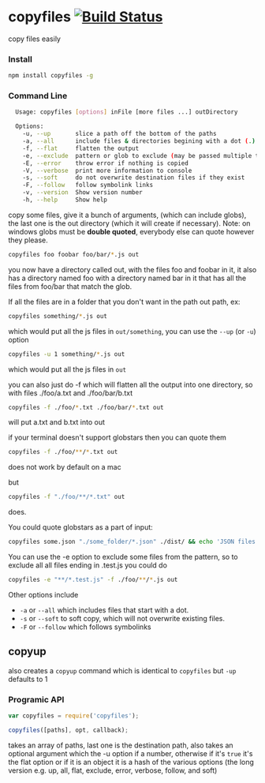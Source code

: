 copyfiles [![Build Status](https://travis-ci.org/calvinmetcalf/copyfiles.svg)](https://travis-ci.org/calvinmetcalf/copyfiles)
===

copy files easily

### Install

```bash
npm install copyfiles -g
```
### Command Line

```bash
  Usage: copyfiles [options] inFile [more files ...] outDirectory

  Options:
    -u, --up       slice a path off the bottom of the paths               [number]
    -a, --all      include files & directories begining with a dot (.)   [boolean]
    -f, --flat     flatten the output                                    [boolean]
    -e, --exclude  pattern or glob to exclude (may be passed multiple times)
    -E, --error    throw error if nothing is copied                      [boolean]
    -V, --verbose  print more information to console                     [boolean]
    -s, --soft     do not overwrite destination files if they exist      [boolean]
    -F, --follow   follow symbolink links                                [boolean]
    -v, --version  Show version number                                   [boolean]
    -h, --help     Show help                                             [boolean]
```

copy some files, give it a bunch of arguments, (which can include globs), the last one
is the out directory (which it will create if necessary).  Note: on windows globs must be **double quoted**, everybody else can quote however they please.

```bash
copyfiles foo foobar foo/bar/*.js out
```

you now have a directory called out, with the files foo and foobar in it, it also has a directory named foo with a directory named
bar in it that has all the files from foo/bar that match the glob.

If all the files are in a folder that you don't want in the path out path, ex:

```bash
copyfiles something/*.js out
```

which would put all the js files in `out/something`, you can use the `--up` (or `-u`) option

```bash
copyfiles -u 1 something/*.js out
```

which would put all the js files in `out`

you can also just do -f which will flatten all the output into one directory, so with files ./foo/a.txt and ./foo/bar/b.txt

```bash
copyfiles -f ./foo/*.txt ./foo/bar/*.txt out
```

will put a.txt and b.txt into out

if your terminal doesn't support globstars then you can quote them

```bash
copyfiles -f ./foo/**/*.txt out
```

does not work by default on a mac

but

```bash
copyfiles -f "./foo/**/*.txt" out
```

does.

You could quote globstars as a part of input:
```bash
copyfiles some.json "./some_folder/*.json" ./dist/ && echo 'JSON files copied.'
```

You can use the -e option to exclude some files from the pattern, so to exclude all all files ending in .test.js you could do

```bash
copyfiles -e "**/*.test.js" -f ./foo/**/*.js out
```

Other options include

- `-a` or `--all` which includes files that start with a dot.
- `-s` or `--soft` to soft copy, which will not overwrite existing files.
- `-F` or `--follow` which follows symbolinks

## copyup

also creates a `copyup` command which is identical to `copyfiles` but `-up` defaults to 1

### Programic API

```js
var copyfiles = require('copyfiles');

copyfiles([paths], opt, callback);
```
takes an array of paths, last one is the destination path, also takes an optional argument which the -u option if a number, otherwise if it's `true` it's the flat option or if it is an object it is a hash of the various options (the long version e.g. up, all, flat, exclude, error, verbose, follow, and soft)  
